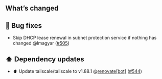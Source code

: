 ## What’s changed

## 🐛 Bug fixes

- Skip DHCP lease renewal in subnet protection service if nothing has changed @lmagyar ([#505](https://github.com/hassio-addons/addon-tailscale/pull/505))

## ⬆️ Dependency updates

- ⬆️ Update tailscale/tailscale to v1.88.1 @[renovate[bot]](https://github.com/apps/renovate) ([#544](https://github.com/hassio-addons/addon-tailscale/pull/544))
